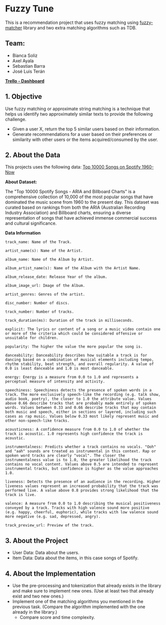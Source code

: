 # Fuzzy Tune

This is a recommendation project that uses fuzzy matching using [fuzzy-matcher](https://github.com/intuit/fuzzy-matcher) library
and two extra matching algorithms such as TDB.

## Team:
- Bianca Soliz
- Axel Ayala
- Sebastian Barra
- José Luis Terán

**[Trello - Dashboard](https://trello.com/b/zwolHksR/fuzzy-tune)**

## 1. Objective

Use fuzzy matching or approximate string matching is a technique that helps us identify 
two approximately similar texts to provide the following challenge.

- Given a user X, return the top 5 similar users based on their information.
- Generate recommendations for a user based on their preferences or similarity with other 
users or the items acquired/consumed by the user.

## 2. About the Data

This projects uses the following data:
[Top 10000 Songs on Spotify 1960-Now](https://www.kaggle.com/datasets/joebeachcapital/top-10000-spotify-songs-1960-now/data)

**About Dataset:**

The "Top 10000 Spotify Songs - ARIA and Billboard Charts" is a comprehensive collection of 10,000 of 
the most popular songs that have dominated the music scene from 1960 to the present day. 
This dataset was curated based on rankings from both the ARIA (Australian Recording Industry Association) and Billboard charts, ensuring a diverse representation of songs that have achieved immense commercial success and cultural significance.

**Data Information**

`track_name: Name of the Track.`

`artist_name(s): Name of the Artist.`

`album_name: Name of the Album by Artist.`

`album_artist_name(s): Name of the Album with the Artist Name.`

`album_release_date: Release Year of the album.`

`album_image_url: Image of the Album.`

`artist_genres: Genres of the artist.`

`disc_number: Number of discs.`

`track_number: Number of tracks.`

`track_duration(ms): Duration of the track in milliseconds.`

`explicit: The lyrics or content of a song or a music video contain one or more of the criteria which could be considered offensive or unsuitable for children.`

`popularity: The higher the value the more popular the song is.`

`danceability: Danceability describes how suitable a track is for dancing based on a combination of musical elements including tempo, rhythm stability, beat strength, and overall regularity. A value of 0.0 is least danceable and 1.0 is most danceable.`

`energy: Energy is a measure from 0.0 to 1.0 and represents a perceptual measure of intensity and activity.`

`speechiness: Speechiness detects the presence of spoken words in a track. The more exclusively speech-like the recording (e.g. talk show, audio book, poetry), the closer to 1.0 the attribute value. Values above 0.66 describe tracks that are probably made entirely of spoken words. Values between 0.33 and 0.66 describe tracks that may contain both music and speech, either in sections or layered, including such cases as rap music. Values below 0.33 most likely represent music and other non-speech-like tracks.`

`acousticness: A confidence measure from 0.0 to 1.0 of whether the track is acoustic. 1.0 represents high confidence the track is acoustic.`

`instrumentalness: Predicts whether a track contains no vocals. "Ooh" and "aah" sounds are treated as instrumental in this context. Rap or spoken word tracks are clearly "vocal". The closer the instrumentalness value is to 1.0, the greater likelihood the track contains no vocal content. Values above 0.5 are intended to represent instrumental tracks, but confidence is higher as the value approaches 1.0.`

`liveness: Detects the presence of an audience in the recording. Higher liveness values represent an increased probability that the track was performed live. A value above 0.8 provides strong likelihood that the track is live.`

`valence: A measure from 0.0 to 1.0 describing the musical positiveness conveyed by a track. Tracks with high valence sound more positive (e.g. happy, cheerful, euphoric), while tracks with low valence sound more negative (e.g. sad, depressed, angry).`

`track_preview_url: Preview of the track.`

## 3. About the Project

- User Data: Data about the users. 
- Item Data: Data about the items, in this case songs of Spotify.

## 4. About the Implementation

- Use the pre-processing and tokenization that already exists in the library and make sure
   to implement new ones. (Use at least two that already exist and two new ones.)
- Implement one of the matching algorithms you mentioned in the previous task. (Compare
   the algorithm implemented with the one already in the library.)
  - Compare score and time complexity.
